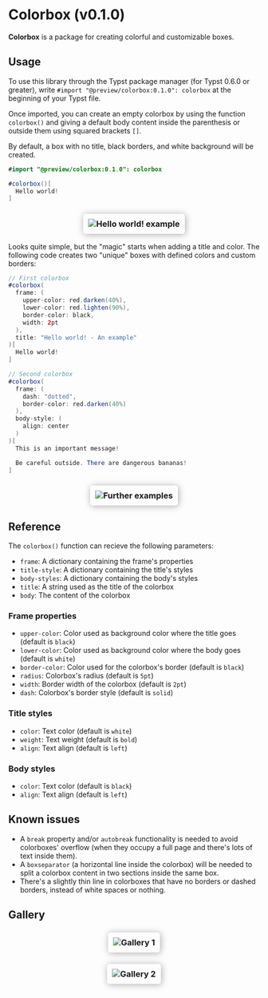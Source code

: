 # Colorbox (v0.1.0)

**Colorbox** is a package for creating colorful and customizable boxes.

## Usage

To use this library through the Typst package manager (for Typst 0.6.0 or greater), write `#import "@preview/colorbox:0.1.0": colorbox` at the beginning of your Typst file.

Once imported, you can create an empty colorbox by using the function `colorbox()` and giving a default body content inside the parenthesis or outside them using squared brackets `[]`.

By default, a box with no title, black borders, and white background will be created.

```java
#import "@preview/colorbox:0.1.0": colorbox

#colorbox()[
  Hello world!
]
```
<h3 align="center">
  <img alt="Hello world! example" src="https://i.ibb.co/C5NnfRs/Captura-de-pantalla-2023-06-30-184809.png" style="max-width: 100%; padding: 10px 10px; box-shadow: 1pt 1pt 10pt 0pt #AAAAAA; border-radius: 4pt">
</h3>

Looks quite simple, but the "magic" starts when adding a title and color. The following code creates two "unique" boxes with defined colors and custom borders:
```java
// First colorbox
#colorbox(
  frame: (
    upper-color: red.darken(40%),
    lower-color: red.lighten(90%),
    border-color: black,
    width: 2pt
  ),
  title: "Hello world! - An example"
)[
  Hello world!
]

// Second colorbox
#colorbox(
  frame: (
    dash: "dotted",
    border-color: red.darken(40%)
  ),
  body-style: (
    align: center
  )
)[
  This is an important message!

  Be careful outside. There are dangerous bananas!
]
```
<h3 align="center">
  <img alt="Further examples" src="https://i.ibb.co/dKgdQ7x/Captura-de-pantalla-2023-06-30-185210.png" style="max-width: 100%; padding: 10px 10px; box-shadow: 1pt 1pt 10pt 0pt #AAAAAA; border-radius: 4pt">
</h3>

## Reference

The `colorbox()` function can recieve the following parameters:
- `frame`: A dictionary containing the frame's properties
- `title-style`: A dictionary containing the title's styles
- `body-styles`: A dictionary containing the body's styles
- `title`: A string used as the title of the colorbox
- `body`: The content of the colorbox

### Frame properties
- `upper-color`: Color used as background color where the title goes (default is `black`)
- `lower-color`: Color used as background color where the body goes (default is `white`)
- `border-color`: Color used for the colorbox's border (default is `black`)
- `radius`: Colorbox's radius (default is `5pt`)
- `width`: Border width of the colorbox (default is `2pt`)
- `dash`: Colorbox's border style (default is `solid`)

### Title styles
- `color`: Text color (default is `white`)
- `weight`: Text weight (default is `bold`)
- `align`: Text align (default is `left`)

### Body styles
- `color`: Text color (default is `black`)
- `align`: Text align (default is `left`)

## Known issues
- A `break` property and/or `autobreak` functionality is needed to avoid colorboxes' overflow (when they occupy a full page and there's lots of text inside them).
- A `boxseparator` (a horizontal line inside the colorbox) will be needed to split a colorbox content in two sections inside the same box.
- There's a slightly thin line in colorboxes that have no borders or dashed borders, instead of white spaces or nothing.

## Gallery
<h3 align="center">
  <img alt="Gallery 1" src="https://i.ibb.co/7Yrzx4K/Captura-de-pantalla-2023-06-30-192922.png" style="max-width: 100%; padding: 10px 10px; box-shadow: 1pt 1pt 10pt 0pt #AAAAAA; border-radius: 4pt">
</h3>
<h3 align="center">
  <img alt="Gallery 2" src="https://i.ibb.co/gyY9C67/Captura-de-pantalla-2023-06-30-192910.png" style="max-width: 100%; padding: 10px 10px; box-shadow: 1pt 1pt 10pt 0pt #AAAAAA; border-radius: 4pt">
</h3>
